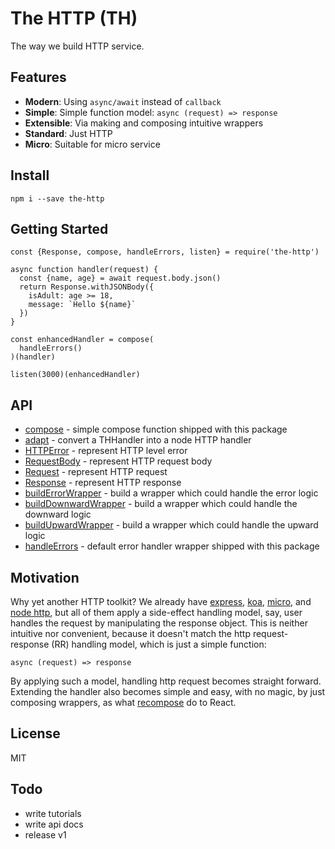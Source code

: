 # The HTTP (TH)

The way we build HTTP service.

## Features

- **Modern**: Using `async/await` instead of `callback`
- **Simple**: Simple function model: `async (request) => response`
- **Extensible**: Via making and composing intuitive wrappers
- **Standard**: Just HTTP
- **Micro**: Suitable for micro service

## Install

```
npm i --save the-http
```

## Getting Started

```ecmascript 6
const {Response, compose, handleErrors, listen} = require('the-http') 

async function handler(request) {
  const {name, age} = await request.body.json()
  return Response.withJSONBody({
    isAdult: age >= 18,
    message: `Hello ${name}`
  })
}

const enhancedHandler = compose(
  handleErrors()
)(handler)

listen(3000)(enhancedHandler)
```

## API

- [compose](./lib/compose.js) - simple compose function shipped with this package
- [adapt](./lib/adapt.js) - convert a THHandler into a node HTTP handler
- [HTTPError](./lib/http-error.js) - represent HTTP level error
- [RequestBody](./lib/request-body.js) - represent HTTP request body
- [Request](./lib/request.js) - represent HTTP request
- [Response](./lib/response.js) - represent HTTP response
- [buildErrorWrapper](./lib/build-error-wrapper.js) - build a wrapper which could handle the error logic
- [buildDownwardWrapper](./lib/build-downward-wrapper.js) - build a wrapper which could handle the downward logic
- [buildUpwardWrapper](./lib/build-upward-wrapper.js) - build a wrapper which could handle the upward logic
- [handleErrors](./lib/wrappers/handle-errors.js) - default error handler wrapper shipped with this package

## Motivation

Why yet another HTTP toolkit? We already have [express](https://expressjs.com/), [koa](http://koajs.com/), 
[micro](https://github.com/zeit/micro), and [node http](https://nodejs.org/docs/latest-v8.x/api/http.html), but all of 
them apply a side-effect handling model, say, user handles the request by manipulating the response object. This is 
neither intuitive nor convenient, because it doesn't match the http request-response (RR) handling model, which is just 
a simple function: 

```
async (request) => response
```

By applying such a model, handling http request becomes straight forward. Extending the handler also becomes simple and 
easy, with no magic, by just composing wrappers, as what 
[recompose](https://github.com/acdlite/recompose) do to React.

## License

MIT

## Todo

- write tutorials
- write api docs
- release v1